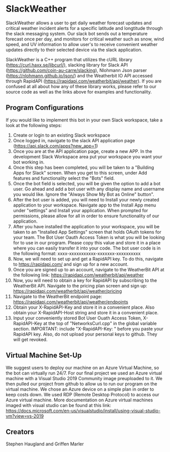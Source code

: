 # SlackWeather

SlackWeather allows a user to get daily weather forecast updates and critical weather incident alerts for a specific latitude and longtitude through the slack messaging system. Our slack bot sends out a temperature forecast once per day, and monitors for critical weather such as snow, wind speed, and UV information to allow user's to receive convenient weather updates directly to their selected device via the slack application. 

SlackWeather is a C++ program that utilizes the cURL library (https://curl.haxx.se/libcurl/), slacking library for Slack API (https://github.com/coin-au-carre/slacking), Nlohmann Json parser (https://nlohmann.github.io/json/) and the Weatherbit IO API accessed through RapidAPI (https://rapidapi.com/weatherbit/api/weather). If you are confused at all about how any of these library works, please refer to our source code as well as the links above for examples and functionality. 

## Program Configurations
If you would like to implement this bot in your own Slack workspace, take a look at the following steps:
1. Create or login to an existing Slack workspace
2. Once logged in, navigate to the slack API application page (https://api.slack.com/apps?new_app=1)
3. Once you are at the API application page, create a new APP. In the development Slack Workspace area put your workspace you want your bot working in. 
4. Once this step has been completed, you will be taken to a "Building Apps for Slack" screen. When you get to this screen, under Add features and functionality select the "Bots" field.  
5. Once the bot field is selected, you will be given the option to add a bot user. Go ahead and add a bot user with any display name and username you would like. Ignore the "Always Show My Bot as Online" button". 
6. After the bot user is added, you will need to Install your newly created application to your workspace. Navigate app to the Install App menu under "settings" and Install your application. When prompted for permissions, please allow for all in order to ensure functionality of our application. 
7. After you have installed the application to your workspace, you will be taken to an "Installed App Settings" screen that holds OAuth tokens for your team. The Bot User Oauth Access Token is what you will be looking for to use in our program. Please copy this value and store it in a place where you can easily transfer it into your code. The bot user code is in the following format: xxxx-xxxxxxxxxxx-xxxxxxx-xxxxxxxxxx
8. Now, we will need to set up and get a RapidAPI key. To do this, navigate to https://rapidapi.com/ and sign up for a new account.
9. Once you are signed up to an account, navigate to the WeatherBit API at the following link: https://rapidapi.com/weatherbit/api/weather
10. Now, you will need to obtain a key for RapidAPI by subscribing to the WeatherBit API. Navigate to the pricing plan screen and sign up: https://rapidapi.com/weatherbit/api/weather/pricing
11. Navigate to the WeatherBit endpoint page: https://rapidapi.com/weatherbit/api/weather/endpoints
12. Obtain your X-RapidAPI-Key and store it in a convenient place. Also obtain your X-RapidAPI-Host string and store it in a convenient place.
13. Input your conveniently stored Bot User Ouath Access Token, X-RapidAPI-Key at the top of "NetworksCurl.cpp" in the global variable section. IMPORTANT: include "X-RapidAPI-Key: " before you paste your RapidAPI key. Also, do not upload your personal keys to github. They will get revoked.

## Virtual Machine Set-Up
We suggest users to deploy our machine on an Azure Virtual Machine, so the bot can virtually run 24/7. For our final project we used an Azure virtual machine with a Visual Studio 2019 Community image preuploaded to it. We then pulled our project from github to allow us to run our program on the virtual machine. We chose an Azure device on a simple plan in order to keep costs down. We used RDP (Remote Desktop Protocol) to access our Azure virtual machine. More documentation on Azure virtual machines imaged with visual studio can be found at this link: https://docs.microsoft.com/en-us/visualstudio/install/using-visual-studio-vm?view=vs-2019

## Creators
Stephen Haugland and Griffen Marler
